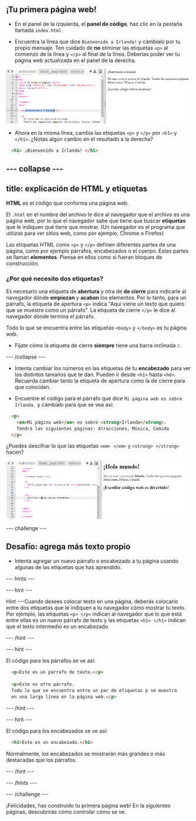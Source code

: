 ## ¡Tu primera página web!

- En el panel de la izquierda, el **panel de código**, haz clic en la pestaña llamada `index.html`.

- Encuentra la línea que dice `Bienvenido a Irlanda!` y cámbialo por tu propio mensaje. Ten cuidado de **no** eliminar las etiquetas `<p>` al comienzo de la línea y `</p>` al final de la línea. Deberías poder ver tu página web actualizada en el panel de la derecha.

![Ejemplo de párrafo HTML](images/egFirstHtmlCode.png)

- Ahora en la misma línea, cambia las etiquetas `<p>` y `</p>` por `<h1>` y `</h1>`. ¿Notas algún cambio en el resultado a la derecha?

```html
  <h1> ¡Bienvenido a Irlanda! </h1>
```

--- collapse ---
---
title: explicación de HTML y etiquetas
---

**HTML** es el código que conforma una página web.

El `.html` en el nombre del archivo le dice al navegador que el archivo es una página web, por lo que el navegador sabe que tiene que buscar **etiquetas** que le indiquen qué tiene que mostrar. (Un navegador es el programa que utilizas para ver sitios web, como por ejemplo, Chrome o Firefox)

Las etiquetas HTML como `<p>` y `</p>` definen diferentes partes de una página, como por ejemplo párrafos, encabezados o el cuerpo. Estas partes se llaman **elementos**. Piensa en ellos como si fueran bloques de construcción.

### ¿Por qué necesito dos etiquetas?

Es necesario una etiqueta de **abertura** y otra de **de cierre** para indicarle al navegador dónde **empiezan** y **acaban** los elementos. Por lo tanto, para un párrafo, la etiqueta de apertura `<p>` indica "Aquí viene un texto que quiero que se muestre como un párrafo". La etiqueta de cierre `</p>` le dice al navegador dónde termina el párrafo.

Todo lo que se encuentra entre las etiquetas `<body>` y `</body>` es tu página web.

- Fíjate cómo la etiqueta de cierre **siempre** tiene una barra inclinada `/`.

--- /collapse ---

- Intenta cambiar los números en las etiquetas de tu **encabezado** para ver los distintos tamaños que te dan. Pueden ir desde `<h1>` hasta `<h6>`. Recuerda cambiar tanto la etiqueta de apertura como la de cierre para que coincidan.

- Encuentre el código para el párrafo que dice `Mi página web es sobre Irlanda.` y cámbialo para que se vea así:

```html
  <p>
    <em>Mi página web</em> es sobre <strong>Irlanda</strong>. 
    Tendrá las siguientes páginas: Atracciones, Música, Comida
  </p>
```

¿Puedes descifrar lo que las etiquetas `<em> </em>` y `<strong> </strong>` hacen?

![Ejemplo de etiquetas HTML](images/egFirstTags.png)

--- challenge ---

## Desafío: agrega más texto propio

- Intenta agregar un nuevo párrafo o encabezado a tu página usando algunas de las etiquetas que has aprendido.

--- hints ---


--- hint ---

Hint ---Cuando desees colocar texto en una página, deberás colocarlo entre dos etiquetas que le indiquen a tu navegador cómo mostrar tu texto. Por ejemplo, las etiquetas `<p> </p>` indican al navegador que lo que está entre ellas es un nuevo párrafo de texto y las etiquetas `<h1> </h1>` indican que el texto intermedio es un encabezado.

--- /hint ---

--- hint ---

El código para los párrafos se ve así:

```html
  <p>Este es un párrafo de texto.</p>

  <p>Este es otro párrafo.
  Todo lo que se encuentra entre un par de etiquetas p se muestra 
  en una larga línea en la página web.</p>
```

--- /hint ---

--- hint ---

El código para los encabezados se ve así:

```html
  <h1>Este es un encabezado.</h1>
```

Normalmente, los encabezados se mostrarán más grandes o más destacadas que los párrafos.

--- /hint ---

--- /hints ---

--- /challenge ---

¡Felicidades, has construido tu primera página web! En la siguientes páginas, descubrirás cómo controlar cómo se ve.